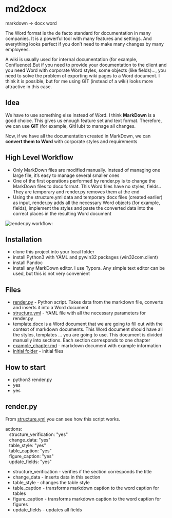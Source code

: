 # md2docx
markdown -> docx word 

The Word format is the de facto standard for documentation in many companies. It is a powerful tool with many features and settings. And everything looks perfect if you don’t need to make many changes by many employees. 

A wiki is usually used for internal documentation (for example, Confluence).But if you need to provide your documentation to the client and you need Word with corporate Word styles, some objects (like fields)..., you need to solve the problem of exporting wiki pages to a Word document. I think it is possible, but for me using GIT (instead of a wiki) looks more attractive in this case.

## Idea

We have to use something else instead of Word. I think __MarkDown__ is a good choice. This gives us enough feature set and text format. Therefore, we can use __GIT__ (for example, GitHub) to manage all changes. 

Now, if we have all the documentation created in MarkDown, we can __convert them to Word__ with corporate styles and requirements

## High Level Workflow

- Only MarkDown files are modified manually. Instead of managing one large file, it’s easy to manage several smaller ones
- One of the first operations performed by render.py is to change the MarkDown files to docx format. This Word files have no styles, fields.. They are temporary and render.py removes them at the end
- Using the structure.yml data and temporary docx files (created earlier) as input, render.py adds all the necessary Word objects (for example, fields), implement the styles and paste the converted data into the correct places in the resulting Word document

![render.py workflow:](https://github.com/nihole/md2docx/blob/master/media/md2word_work_flow.png)

## Installation
- clone this project into your local folder
- install Python3 with YAML and pywin32 packages (win32com.client)
- install Pandoc
- install any MarkDown editor. I use Typora. Any simple text editor can be used, but this is not very convenient

## Files
- <a href="https://github.com/nihole/md2docx/blob/master/render.py">render.py</a> - Python script. Takes data from the markdown file, converts and inserts it into a Word document
- <a href="https://github.com/nihole/md2docx/blob/master/structure.yml">structure.yml</a> - YAML file with all the necessary parameters for render.py
- template.docx is a Word document that we are going to fill out with the context of markdown documents. This Word document should have all the styles, templates ... you are going to use. This document is divided manually into sections. Each section corresponds to one chapter
- <a href="https://github.com/nihole/md2docx/blob/master/example_chapter.md">example_chapter.md</a> - markdown document with example information
- <a href="https://github.com/nihole/md2docx/tree/master/initial">initial folder</a> - initial files

## How to start
- python3 render.py
- yes
- yes

## render.py

From <a href="https://github.com/nihole/md2docx/blob/master/structure.yml">structure.yml</a> you can see how this script works.

actions:  
&nbsp;&nbsp; structure_verification: "yes"  
&nbsp;&nbsp; change_data: "yes"  
&nbsp;&nbsp; table_style: "yes"  
&nbsp;&nbsp; table_caption: "yes"  
&nbsp;&nbsp; figure_caption: "yes"  
&nbsp;&nbsp; update_fields: "yes"  
    
- structure_verification - verifies if the section corresponds the title
- change_data - inserts data in this section
- table_style - changes the table style
- table_caption - transforms markdown caption to the word caption for tables
- figure_caption - transforms markdown caption to the word caption for figures
- update_fields - updates all fields


